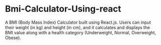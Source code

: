 # Bmi-Calculator-Using-react
A BMI (Body Mass Index) Calculator built using React.js. Users can input their weight (in kg) and height (in cm), and it calculates and displays the BMI value along with a health category (Underweight, Normal, Overweight, Obese).
